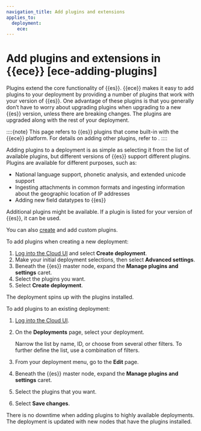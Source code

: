 ```yaml
---
navigation_title: Add plugins and extensions
applies_to:
  deployment:
    ece:
---
```


# Add plugins and extensions in {{ece}} [ece-adding-plugins]

Plugins extend the core functionality of {{es}}. {{ece}} makes it easy to add plugins to your deployment by providing a number of plugins that work with your version of {{es}}. One advantage of these plugins is that you generally don’t have to worry about upgrading plugins when upgrading to a new {{es}} version, unless there are breaking changes. The plugins are upgraded along with the rest of your deployment.

::::{note}
This page refers to {{es}} plugins that come built-in with the {{ece}} platform. For details on adding other plugins, refer to [](./add-custom-bundles-plugins.md).
::::

Adding plugins to a deployment is as simple as selecting it from the list of available plugins, but different versions of {{es}} support different plugins. Plugins are available for different purposes, such as:

* National language support, phonetic analysis, and extended unicode support
* Ingesting attachments in common formats and ingesting information about the geographic location of IP addresses
* Adding new field datatypes to {{es}}

Additional plugins might be available. If a plugin is listed for your version of {{es}}, it can be used.

You can also [create](elasticsearch://extend/index.md) and add custom plugins.

To add plugins when creating a new deployment:

1. [Log into the Cloud UI](/deploy-manage/deploy/cloud-enterprise/log-into-cloud-ui.md) and select **Create deployment**.
2. Make your initial deployment selections, then select **Advanced settings**.
3. Beneath the {{es}} master node, expand the **Manage plugins and settings** caret.
4. Select the plugins you want.
5. Select **Create deployment**.

The deployment spins up with the plugins installed.

To add plugins to an existing deployment:

1. [Log into the Cloud UI](/deploy-manage/deploy/cloud-enterprise/log-into-cloud-ui.md).
2. On the **Deployments** page, select your deployment.

    Narrow the list by name, ID, or choose from several other filters. To further define the list, use a combination of filters.

3. From your deployment menu, go to the **Edit** page.
4. Beneath the {{es}} master node, expand the **Manage plugins and settings** caret.
5. Select the plugins that you want.
6. Select **Save changes**.

There is no downtime when adding plugins to highly available deployments. The deployment is updated with new nodes that have the plugins installed.
